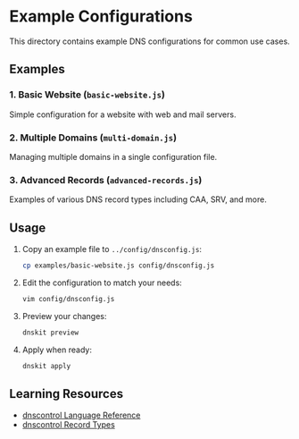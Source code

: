 # Example Configurations

This directory contains example DNS configurations for common use cases.

## Examples

### 1. Basic Website (`basic-website.js`)
Simple configuration for a website with web and mail servers.

### 2. Multiple Domains (`multi-domain.js`)
Managing multiple domains in a single configuration file.

### 3. Advanced Records (`advanced-records.js`)
Examples of various DNS record types including CAA, SRV, and more.

## Usage

1. Copy an example file to `../config/dnsconfig.js`:
   ```bash
   cp examples/basic-website.js config/dnsconfig.js
   ```

2. Edit the configuration to match your needs:
   ```bash
   vim config/dnsconfig.js
   ```

3. Preview your changes:
   ```bash
   dnskit preview
   ```

4. Apply when ready:
   ```bash
   dnskit apply
   ```

## Learning Resources

- [dnscontrol Language Reference](https://docs.dnscontrol.org/language-reference/top-level-functions)
- [dnscontrol Record Types](https://docs.dnscontrol.org/language-reference/domain-modifiers)
